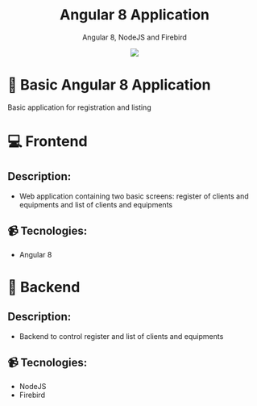 <p align="center">
  <h1 align="center"> Angular 8 Application </h1>
  <p align="center"> Angular 8, NodeJS and Firebird </p>
</p>

<p align="center">
  <img src="https://forthebadge.com/images/badges/made-with-javascript.svg"/>
</p>


# :muscle: Basic Angular 8 Application
Basic application for registration and listing
 
# :computer: Frontend

## Description:
* Web application containing two basic screens: register of clients and equipments and list of clients and equipments

## :video_camera: Tecnologies:
* Angular 8

# :minidisc: Backend

## Description:
* Backend to control register and list of clients and equipments

## :video_camera: Tecnologies:
* NodeJS
* Firebird


